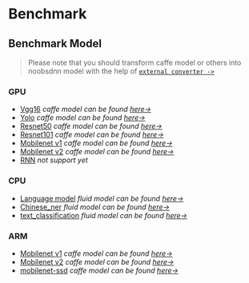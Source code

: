 # Benchmark

## Benchmark Model  

> Please note that you should transform caffe model or others into noobsdnn model with the help of [`external converter ->`](#)

### GPU

- [Vgg16]()  *caffe model can be found [here->](https://gist.github.com/jimmie33/27c1c0a7736ba66c2395)*
- [Yolo]()  *caffe model can be found [here->](https://github.com/hojel/caffe-yolo-model)*
- [Resnet50]()  *caffe model can be found [here->](https://github.com/KaimingHe/deep-residual-networks#models)*
- [Resnet101]()  *caffe model can be found [here->](https://github.com/KaimingHe/deep-residual-networks#models)*
- [Mobilenet v1]()  *caffe model can be found [here->](https://github.com/shicai/MobileNet-Caffe)*
- [Mobilenet v2]()  *caffe model can be found [here->](https://github.com/shicai/MobileNet-Caffe)*
- [RNN]()  *not support yet*

### CPU

- [Language model]()   *fluid model can be found [here->](https://github.com/PaddlePaddle/models/tree/develop/fluid/language_model)*
- [Chinese_ner]()   *fluid model can be found [here->](https://github.com/PaddlePaddle/models/blob/develop/fluid/chinese_ner)*
- [text_classification]()   *fluid model can be found [here->](https://github.com/PaddlePaddle/models/blob/develop/fluid/text_classification)*

### ARM

- [Mobilenet v1]()  *caffe model can be found [here->](https://github.com/shicai/MobileNet-Caffe)*
- [Mobilenet v2]()  *caffe model can be found [here->](https://github.com/shicai/MobileNet-Caffe)*
- [mobilenet-ssd]()  *caffe model can be found [here->](https://github.com/chuanqi305/MobileNet-SSD)*
